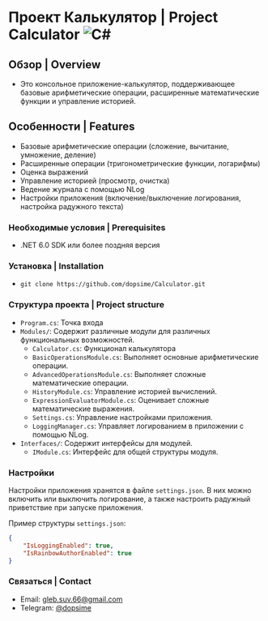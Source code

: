 # Проект Калькулятор | Project Calculator ![C#](https://img.shields.io/badge/-C%23-239120?logo=c-sharp&logoColor=white) 

## Обзор | Overview

- Это консольное приложение-калькулятор, поддерживающее базовые арифметические операции, расширенные математические функции и управление историей.

## Особенности | Features

- Базовые арифметические операции (сложение, вычитание, умножение, деление)
- Расширенные операции (тригонометрические функции, логарифмы)
- Оценка выражений
- Управление историей (просмотр, очистка)
- Ведение журнала с помощью NLog
- Настройки приложения (включение/выключение логирования, настройка радужного текста)

### Необходимые условия | Prerequisites

- .NET 6.0 SDK или более поздняя версия

### Установка | Installation

- `git clone https://github.com/dopsime/Calculator.git`


### Структура проекта | Project structure
- `Program.cs`: Точка входа
- `Modules/`:  Содержит различные модули для различных функциональных возможностей.
	- `Calculator.cs`: Функционал калькулятора
	- `BasicOperationsModule.cs`: Выполняет основные арифметические операции.
	- `AdvancedOperationsModule.cs`: Выполняет сложные математические операции.
	- `HistoryModule.cs`: Управление историей вычислений.
	- `ExpressionEvaluatorModule.cs`: Оценивает сложные математические выражения.
	- `Settings.cs`: Управление настройками приложения.
 	- `LoggingManager.cs`: Управляет логированием в приложении с помощью NLog.
- `Interfaces/`: Содержит интерфейсы для модулей.
	- `IModule.cs`: Интерфейс для общей структуры модуля.

### Настройки

Настройки приложения хранятся в файле `settings.json`. В них можно включить или выключить логирование, а также настроить радужный приветствие при запуске приложения.

Пример структуры `settings.json`:
```json
{
    "IsLoggingEnabled": true,
    "IsRainbowAuthorEnabled": true
}
```

### Связаться | Contact
- Email: gleb.suv.66@gmail.com
- Telegram: [@dopsime](https://t.me/dopsime)
